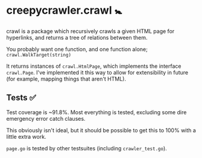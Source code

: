 # creepycrawler.crawl 🚼

crawl is a package which recursively crawls a given HTML page for hyperlinks, and returns a tree of relations between them.

You probably want one function, and one function alone; `crawl.WalkTarget(string)`

It returns instances of `crawl.HtmlPage`, which implements the interface `crawl.Page`.
I've implemented it this way to allow for extensibility in future (for example, mapping things that aren't HTML).


## Tests ✅

Test coverage is ~91.8%. Most everything is tested, excluding some dire emergency error catch clauses.

This obviously isn't ideal, but it should be possible to get this to 100% with a little extra work.

`page.go` is tested by other testsuites (including `crawler_test.go`).